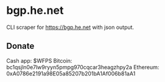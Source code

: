 # bgp.he.net
CLI scraper for https://bgp.he.net with json output.






## Donate

Cash app: $WFPS
Bitcoin:  bc1qsjln0e7lw9ryyn5pmpg970cqcar3heagzhpy2a
Ethereum: 0xA0786e2191a98E05a85207b201bA1Af006b81aA1
